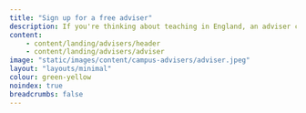 ```yaml
---
title: "Sign up for a free adviser"
description: If you're thinking about teaching in England, an adviser can offer free one-to-one support as little or as often as you need it.
content:
    - content/landing/advisers/header
    - content/landing/advisers/adviser
image: "static/images/content/campus-advisers/adviser.jpeg"
layout: "layouts/minimal"
colour: green-yellow
noindex: true
breadcrumbs: false
---
```

